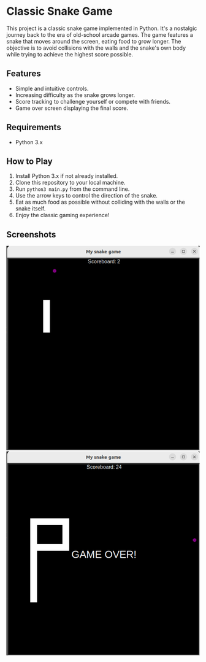 # Classic Snake Game

This project is a classic snake game implemented in Python. It's a nostalgic journey back to the era of old-school arcade games. The game features a snake that moves around the screen, eating food to grow longer. The objective is to avoid collisions with the walls and the snake's own body while trying to achieve the highest score possible.

## Features
- Simple and intuitive controls.
- Increasing difficulty as the snake grows longer.
- Score tracking to challenge yourself or compete with friends.
- Game over screen displaying the final score.

## Requirements
- Python 3.x


## How to Play
1. Install Python 3.x if not already installed.
2. Clone this repository to your local machine.
3. Run `python3 main.py` from the command line.
4. Use the arrow keys to control the direction of the snake.
5. Eat as much food as possible without colliding with the walls or the snake itself.
6. Enjoy the classic gaming experience!

## Screenshots
![Game-begin](screenshot/game-begin.png)
![Game-over](screenshot/game-over.png)
